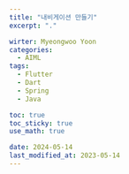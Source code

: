 ```yaml
---
title: "내비게이션 만들기"
excerpt: "."

wirter: Myeongwoo Yoon
categories:
  - AIML
tags:
  - Flutter
  - Dart
  - Spring
  - Java

toc: true
toc_sticky: true
use_math: true 

date: 2024-05-14
last_modified_at: 2023-05-14
---
```


